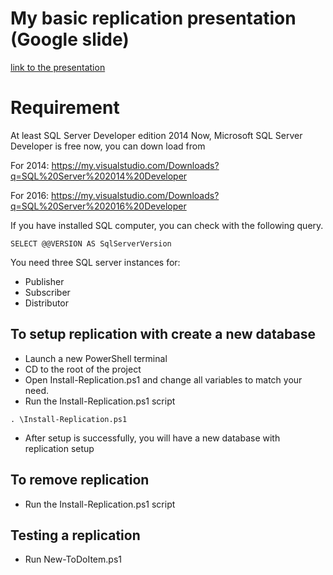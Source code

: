 # My basic replication presentation (Google slide)
[link to the presentation](https://docs.google.com/presentation/d/1WVNzJEmeNGpoRpzuFr0Y-C-_od4R3oDrrMkifdlVNVM/edit?usp=sharing)

# Requirement

At least SQL Server Developer edition 2014
Now, Microsoft SQL Server Developer is free now, you can down load from

For 2014:
https://my.visualstudio.com/Downloads?q=SQL%20Server%202014%20Developer

For 2016:
https://my.visualstudio.com/Downloads?q=SQL%20Server%202016%20Developer

If you have installed SQL computer, you can check with the following query.

```
SELECT @@VERSION AS SqlServerVersion
```


You need three SQL server instances for:
* Publisher
* Subscriber
* Distributor

## To setup replication with create a new database
* Launch a new PowerShell terminal
* CD to the root of the project
* Open Install-Replication.ps1 and change all variables to match your need.
* Run the Install-Replication.ps1 script
```
. \Install-Replication.ps1
```
* After setup is successfully, you will have a new database with replication setup


## To remove replication
* Run the Install-Replication.ps1 script

## Testing a replication
* Run New-ToDoItem.ps1
